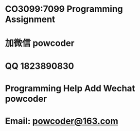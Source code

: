 # CO3099:7099 Programming Assignment
# 加微信 powcoder

# QQ 1823890830

# Programming Help Add Wechat powcoder

# Email: powcoder@163.com

